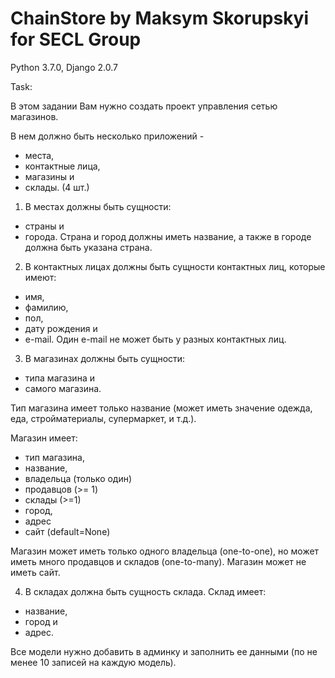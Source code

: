 # ChainStore by Maksym Skorupskyi for SECL Group
Python 3.7.0,
Django 2.0.7


Task:

В этом задании Вам нужно создать проект управления сетью магазинов.

В нем должно быть несколько приложений - 
- места, 
- контактные лица, 
- магазины и 
- склады. (4 шт.)

1) В местах должны быть сущности: 
- страны и 
- города. 
Страна и город должны иметь название, а также в городе должна быть указана страна.

2) В контактных лицах должны быть сущности контактных лиц, которые имеют: 
- имя, 
- фамилию, 
- пол, 
- дату рождения и 
- e-mail. 
Один e-mail не может быть у разных контактных лиц.

3) В магазинах должны быть сущности: 
- типа магазина и 
- самого магазина. 

Тип магазина имеет только название (может иметь значение одежда, еда, стройматериалы, супермаркет, и т.д.). 

Магазин имеет:
- тип магазина, 
- название, 
- владельца (только один)
- продавцов (>= 1) 
- склады (>=1)
- город, 
- адрес
- сайт (default=None)

Магазин может иметь только одного владельца (one-to-one), 
но может иметь много продавцов и складов (one-to-many). 
Магазин может не иметь сайт.

4) В складах должна быть сущность склада. 
Склад имеет: 
- название,
- город и 
- адрес.

Все модели нужно добавить в админку и заполнить ее данными (по не менее 10 записей на каждую модель).
